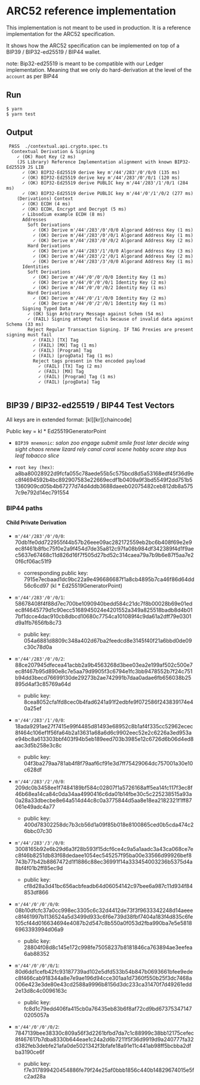 # ARC52 reference implementation

This implementation is not meant to be used in production. It is a reference implementation for the ARC52 specification.

It shows how the ARC52 specification can be implemented on top of a BIP39 / BIP32-ed25519 / BIP44 wallet. 

note: Bip32-ed25519 is meant to be compatible with our Ledger implementation. Meaning that we only do hard-derivation at the level of the `account` as per BIP44

## Run

```shell
$ yarn
$ yarn test
```

## Output

```shell
 PASS  ./contextual.api.crypto.spec.ts
  Contextual Derivation & Signing
    ✓ (OK) Root Key (2 ms)
    (JS Library) Reference Implementation alignment with known BIP32-Ed25519 JS LIB
      ✓ (OK) BIP32-Ed25519 derive key m'/44'/283'/0'/0/0 (135 ms)
      ✓ (OK) BIP32-Ed25519 derive key m'/44'/283'/0'/0/1 (120 ms)
      ✓ (OK) BIP32-Ed25519 derive PUBLIC key m'/44'/283'/1'/0/1 (284 ms)
      ✓ (OK) BIP32-Ed25519 derive PUBLIC key m'/44'/0'/1'/0/2 (277 ms)
    (Derivations) Context
      ✓ (OK) ECDH (4 ms)
      ✓ (OK) ECDH, Encrypt and Decrypt (5 ms)
      ✓ Libsodium example ECDH (8 ms)
      Addresses
        Soft Derivations
          ✓ (OK) Derive m'/44'/283'/0'/0/0 Algorand Address Key (1 ms)
          ✓ (OK) Derive m'/44'/283'/0'/0/1 Algorand Address Key (1 ms)
          ✓ (OK) Derive m'/44'/283'/0'/0/2 Algorand Address Key (2 ms)
        Hard Derivations
          ✓ (OK) Derive m'/44'/283'/1'/0/0 Algorand Address Key (3 ms)
          ✓ (OK) Derive m'/44'/283'/2'/0/1 Algorand Address Key (2 ms)
          ✓ (OK) Derive m'/44'/283'/3'/0/0 Algorand Address Key (1 ms)
      Identities
        Soft Derivations
          ✓ (OK) Derive m'/44'/0'/0'/0/0 Identity Key (1 ms)
          ✓ (OK) Derive m'/44'/0'/0'/0/1 Identity Key (2 ms)
          ✓ (OK) Derive m'/44'/0'/0'/0/2 Identity Key (1 ms)
        Hard Derivations
          ✓ (OK) Derive m'/44'/0'/1'/0/0 Identity Key (2 ms)
          ✓ (OK) Derive m'/44'/0'/2'/0/1 Identity Key (1 ms)
      Signing Typed Data
        ✓ (OK) Sign Arbitrary Message against Schem (54 ms)
        ✓ (FAIL) Signing attempt fails because of invalid data against Schema (33 ms)
        Reject Regular Transaction Signing. IF TAG Prexies are present signing must fail
          ✓ (FAIL) [TX] Tag
          ✓ (FAIL) [MX] Tag (1 ms)
          ✓ (FAIL) [Program] Tag
          ✓ (FAIL) [progData] Tag (1 ms)
          Reject tags present in the encoded payload
            ✓ (FAIL) [TX] Tag (2 ms)
            ✓ (FAIL) [MX] Tag
            ✓ (FAIL) [Program] Tag (1 ms)
            ✓ (FAIL) [progData] Tag


```

## BIP39 / BIP32-ed25519 / BIP44 Test Vectors

All keys are in extended format: [kl][kr][chaincode]

Public key = kl * Ed25519GeneratorPoint

- `BIP39 mnemonic`: _salon zoo engage submit smile frost later decide wing sight chaos renew lizard rely canal coral scene hobby scare step bus leaf tobacco slice_

- `root key (hex)`: a8ba80028922d9fcfa055c78aede55b5c575bcd8d5a53168edf45f36d9ec8f4694592b4bc892907583e22669ecdf1b0409a9f3bd5549f2dd751b51360909cd05b4b67277d74d4ddb3688daeeb02075482ceb812db8a5757c9e792d14ec791554

### BIP44 paths

#### Child Private Derivation

- `m'/44'/283'/0'/0/0`: 70db1fe0dd722955f44b57b26eee09ac282172559eb2bc6b408f69e2e9ec8f461b8fbc75f0e2a9f454d7de35a812c97fa08b984df342389f4d1f9aec5637e67468c11d826d16f7f505d27bd52c314caea79a7b9b6e87f5aa7e20f6cf06ac51f9
  - corresponding public key: 7915e7ecbaad1dc9bc22a9e496686687f1a8cb4895b7ca46f86d64dd56c6cd97 (kl * Ed25519GeneratorPoint)
  
- `m'/44'/283'/0'/0/1`: 58678408f4f88d7ec700be1090940bedd584c21dc7f8b00028b69e01edec8f4645779d1c90ecc5168945024e4201552a349a825518badb8d4b017bf1dcce4dac910cb8dbcd10680c7754ca101089f4c9da61a2dff79e0301d9a1fb7656fb8c73
  - public key: 054a6881d8809c348a402d67ba2feedcd8e3145f40f21a6bbd0de09c30c78d0a


- `m'/44'/283'/0'/0/2`: 88ce207945dfecea41acbb2a9b4563268d3bee03ea2e199af502c500e7ec8f467b95d890e8c7e5aa79d9905f3c6794e1fc3bb9478552b7f24c751b94dd3becd76699130de29273b2ae742991b7daa0adae6fb656038b25895d4af3c85769a64d
  - public key: 8cea8052cfa1fd8cec0b4fad6241a91f2edbfe9f072586f243839174e40a25ef

- `m'/44'/283'/1'/0/0`: 18ada9291ae27f7415e99f4485d81493e68952c8b1af4f335cc52962ecec8f464c106ef1f56fa64b2a13631a68a6d6c9902eec52e2c6226a3ed953ae94bc8a613303bbf403f94b5eb189eed703b3985e12c6726d6b06d4ed8aac3d5b258e3c8c
  - public key: 04f3ba279aa781ab4f8f79aaf6cf91e3d7ff75429064dc757001a30e10c628df

- `m'/44'/283'/2'/0/0`: 209dc0b3458ee1f7484189bf584c02807f1a5726168aff5ea14fc117f3ec8f46b68ea14ca84c0da34aa4990416c6da01b14fbe30c5c225238515a93a0a28a33dbecbe8e64a514d44c8c0a3775844d5aa8e18ea2182321f1ff87061e49adc4a77
  - public key: 400d78302258dc7b3cb56d1a09f85b018e8100865ced0b5cda474c26bbc07c30


- `m'/44'/283'/3'/0/0`: 3008165b92e6b29d6a3f28b593f15dcf6ce4c9a5a1aadc3a43ca068ce7ec8f46b8251db83f68dedaee1054ec545257f95ba00e33566d99926bef8743b77b42b8867472d1f1886c88ec36991f14a333454003236b5375d4a8bf4f01b2ff85ec9d
  - public key: cf8d28a3d41bc656acbfeadb64d06054142c97bee6a987c11d934f84853df866

- `m'/44'/0'/0'/0/0`: 08b10dfcfc37a0cc998ec3305c6c32d4412de73f3f9633342248d14aeeec8f461997b1136524a5d3499d933c6f6e739d38fbf7404a183f4d835c6fe105cf44d016634694e4087b2d547c8b550a0f053d2fba990ba7e5e58186963393994d06a9
  - public key: 28804f08d8c145e172c998fe75058237b8181846ca763894ae3eefea6ab88352

- `m'/44'/0'/0'/0/1`: 80d6dd1cefb42fc93187739ad102e5dfd533b54b847b0693661bfee9edec8f466cab918344a8e7e9ae196d94cce301aa1d7360f550b25f3dc7468a006e423e3de80e43cd2588a9996b8156d3dc233ca31470f7d49261edd2e13d8c4c0096163c
  - public key: fc8d1c79edd406fa415cb0a76435eb83b6f8af72cd9bd673753471470205057a

- `m'/44'/0'/0'/0/2`: 7847139bee38330c809a56f3d2261bfbd7da7c1c88999c38bb12175cefec8f467617b7dba8330b644eae1c24a2d6b7211f5f36d9919d9a240777fa32d382feb3debfe21afa0de5021342f3bfafe18a91e11c441ab98ff5bcbba2dfba3190ce6f
  - public key: f7e317899420454886fe79f24e25af0bbb1856c440b14829674015e5fc2ad28a

